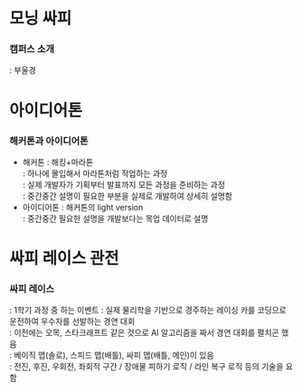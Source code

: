 # 모닝 싸피
### 캠퍼스 소개
: 부울경

# 아이디어톤
### 해커톤과 아이디어톤
- 해커톤
: 해킹+마라톤  
: 하나에 몰입해서 마라톤처럼 작업하는 과정  
: 실제 개발자가 기획부터 발표까지 모든 과정을 준비하는 과정  
: 중간중간 설명이 필요한 부분을 실제로 개발하여 상세히 설명함 
- 아이디어톤
: 해커톤의 light version  
: 중간중간 필요한 설명을 개발보다는 목업 데이터로 설명 

# 싸피 레이스 관전
### 싸피 레이스
: 1학기 과정 중 하는 이벤트 
: 실제 물리학을 기반으로 경주하는 레이싱 카를 코딩으로 운전하여 우수자를 선발하는 경연 대회  
: 이전에는 오목, 스타크래프트 같은 것으로 AI 알고리즘을 짜서 경연 대회를 펼치곤 했음  
: 베이직 맵(솔로), 스피드 맵(배틀), 싸피 맵(배틀, 메인)이 있음  
: 전진, 후진, 우회전, 좌회적 구간 / 장애물 피하기 로직 / 라인 복구 로직 등의 기술을 요함 
